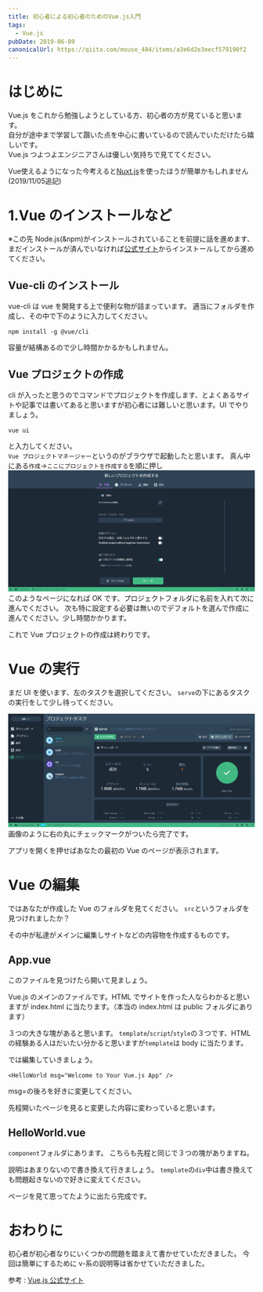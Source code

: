 ```yaml
---
title: 初心者による初心者のためのVue.js入門
tags:
  - Vue.js
pubDate: 2019-06-09
canonicalUrl: https://qiita.com/mouse_484/items/a3e6d2e3eecf579190f2
---
```


# はじめに

Vue.js をこれから勉強しようとしている方、初心者の方が見ていると思います。<br>
自分が途中まで学習して躓いた点を中心に書いているので読んでいただけたら嬉しいです。<br>
Vue.js つよつよエンジニアさんは優しい気持ちで見ててください。<br>

Vue使えるようになった今考えると[Nuxt.js](https://ja.nuxtjs.org/)を使ったほうが簡単かもしれません (2019/11/05追記)

# 1.Vue のインストールなど

※この先 Node.js(&npm)がインストールされていることを前提に話を進めます、まだインストールが済んでいなければ[公式サイト](https://nodejs.org/ja/)からインストールしてから進めてください。

## Vue-cli のインストール

vue-cli は vue を開発する上で便利な物が詰まっています。
適当にフォルダを作成し、その中で下のように入力してください。

```
npm install -g @vue/cli
```

容量が結構あるので少し時間かかるかもしれません。

## Vue プロジェクトの作成

cli が入ったと思うのでコマンドでプロジェクトを作成します、とよくあるサイトや記事では書いてあると思いますが初心者には難しいと思います。UI でやりましょう。

```
vue ui
```

と入力してください。<br>
`Vue プロジェクトマネージャー`というのがブラウザで起動したと思います。
真ん中にある`作成`->`ここにプロジェクトを作成する`を順に押し
![](1.png)
このようなページになれば OK です、プロジェクトフォルダに名前を入れて次に進んでください。
次も特に設定する必要は無いのでデフォルトを選んで作成に進んでください。少し時間かかります。

これで Vue プロジェクトの作成は終わりです。

# Vue の実行

まだ UI を使います、左のタスクを選択してください。
`serve`の下にあるタスクの実行をして少し待ってください。

![](2.png)
画像のように右の丸にチェックマークがついたら完了です。

アプリを開くを押せばあなたの最初の Vue のページが表示されます。

# Vue の編集

ではあなたが作成した Vue のフォルダを見てください。
`src`というフォルダを見つけれましたか？

その中が私達がメインに編集しサイトなどの内容物を作成するものです。

## App.vue

このファイルを見つけたら開いて見ましょう。

Vue.js のメインのファイルです。HTML でサイトを作った人ならわかると思いますが index.html に当たります。（本当の index.html は public フォルダにあります）

３つの大きな塊があると思います。
`template`/`script`/`style`の３つです、HTML の経験ある人はだいたい分かると思いますが`template`は body に当たります。

では編集していきましょう。

```vue
<HelloWorld msg="Welcome to Your Vue.js App" />
```

msg=の後ろを好きに変更してください。

先程開いたページを見ると変更した内容に変わっていると思います。

## HelloWorld.vue

`component`フォルダにあります。
こちらも先程と同じで３つの塊がありますね。

説明はあまりないので書き換えて行きましょう。
`template`の`div`中は書き換えても問題起きないので好きに変えてください。

ページを見て思ってたように出たら完成です。

# おわりに

初心者が初心者なりにいくつかの問題を踏まえて書かせていただきました。
今回は簡単にするために v-系の説明等は省かせていただきました。

参考 : [Vue.js 公式サイト](https://jp.vuejs.org/index.html)
